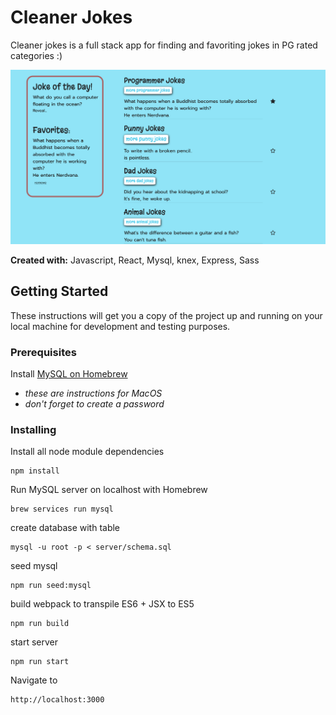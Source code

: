 # Cleaner Jokes

Cleaner jokes is a full stack app for finding and favoriting jokes in PG rated categories :) 

![](/image/2019-03-23-17-18-27.png)


**Created with:** Javascript, React, Mysql, knex, Express, Sass

## Getting Started
These instructions will get you a copy of the project up and running on your local machine for development and testing purposes.

### Prerequisites
Install [MySQL on Homebrew](https://gist.github.com/nrollr/3f57fc15ded7dddddcc4e82fe137b58e)
- *these are instructions for MacOS*
- *don't forget to create a password*
### Installing
Install all node module dependencies
```
npm install
```
Run MySQL server on localhost with Homebrew
```
brew services run mysql
```
create database with table
```
mysql -u root -p < server/schema.sql
```
seed mysql
```
npm run seed:mysql
```
build webpack to transpile ES6 + JSX to ES5
```
npm run build
```
start server
```
npm run start
```
Navigate to
```
http://localhost:3000
```

